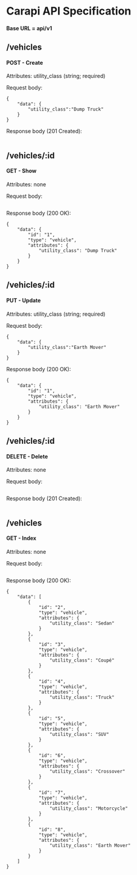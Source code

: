 # Carapi API Specification

#### Base URL = api/v1

## /vehicles

#### POST - Create
Attributes: utility_class (string; required)

Request body:
```
{ 
    "data": {
        "utility_class":"Dump Truck"
    }
}
```
Response body (201 Created):
```
```

## /vehicles/:id

#### GET - Show
Attributes: none

Request body:
```

```

Response body (200 OK):
```
{
    "data": {
        "id": "1",
        "type": "vehicle",
        "attributes": {
            "utility_class": "Dump Truck"
        }
    }
}
```

## /vehicles/:id

#### PUT - Update
Attributes: utility_class (string; required)

Request body:
```
{ 
    "data": {
        "utility_class":"Earth Mover"
    }
}
```

Response body (200 OK):
```
{
    "data": {
        "id": "1",
        "type": "vehicle",
        "attributes": {
            "utility_class": "Earth Mover"
        }
    }
}
```

## /vehicles/:id

#### DELETE - Delete
Attributes: none

Request body:
```
```

Response body (201 Created):
```
```

## /vehicles

#### GET - Index
Attributes: none

Request body:
```
```

Response body (200 OK):
```
{
    "data": [
        {
            "id": "2",
            "type": "vehicle",
            "attributes": {
                "utility_class": "Sedan"
            }
        },
        {
            "id": "3",
            "type": "vehicle",
            "attributes": {
                "utility_class": "Coupé"
            }
        },
        {
            "id": "4",
            "type": "vehicle",
            "attributes": {
                "utility_class": "Truck"
            }
        },
        {
            "id": "5",
            "type": "vehicle",
            "attributes": {
                "utility_class": "SUV"
            }
        },
        {
            "id": "6",
            "type": "vehicle",
            "attributes": {
                "utility_class": "Crossover"
            }
        },
        {
            "id": "7",
            "type": "vehicle",
            "attributes": {
                "utility_class": "Motorcycle"
            }
        },
        {
            "id": "8",
            "type": "vehicle",
            "attributes": {
                "utility_class": "Earth Mover"
            }
        }
    ]
}
```